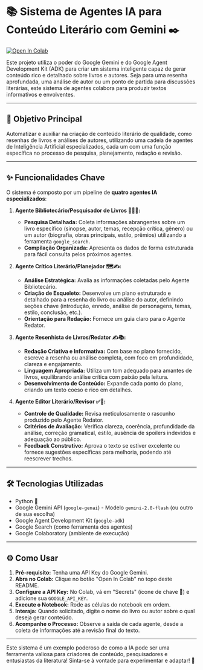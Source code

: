 # 📚 Sistema de Agentes IA para Conteúdo Literário com Gemini ✒️

[![Open In Colab](https://colab.research.google.com/assets/colab-badge.svg)](https://colab.research.google.com/github/avrilstihler/Agentes-IA-Conteudo-Literario/blob/main/sistema_agentes_livros_gemini.ipynb)


Este projeto utiliza o poder do Google Gemini e do Google Agent Development Kit (ADK) para criar um sistema inteligente capaz de gerar conteúdo rico e detalhado sobre livros e autores. Seja para uma resenha aprofundada, uma análise de autor ou um ponto de partida para discussões literárias, este sistema de agentes colabora para produzir textos informativos e envolventes.

---

## 🎯 Objetivo Principal

Automatizar e auxiliar na criação de conteúdo literário de qualidade, como resenhas de livros e análises de autores, utilizando uma cadeia de agentes de Inteligência Artificial especializados, cada um com uma função específica no processo de pesquisa, planejamento, redação e revisão.

---

## ✨ Funcionalidades Chave

O sistema é composto por um pipeline de **quatro agentes IA especializados**:

1.  **Agente Bibliotecário/Pesquisador de Livros 🧑‍🏫📖:**
    *   **Pesquisa Detalhada:** Coleta informações abrangentes sobre um livro específico (sinopse, autor, temas, recepção crítica, gênero) ou um autor (biografia, obras principais, estilo, prêmios) utilizando a ferramenta `google_search`.
    *   **Compilação Organizada:** Apresenta os dados de forma estruturada para fácil consulta pelos próximos agentes.

2.  **Agente Crítico Literário/Planejador 🗺️✍️:**
    *   **Análise Estratégica:** Avalia as informações coletadas pelo Agente Bibliotecário.
    *   **Criação de Esqueleto:** Desenvolve um plano estruturado e detalhado para a resenha do livro ou análise do autor, definindo seções chave (introdução, enredo, análise de personagens, temas, estilo, conclusão, etc.).
    *   **Orientação para Redação:** Fornece um guia claro para o Agente Redator.

3.  **Agente Resenhista de Livros/Redator ✍️📚:**
    *   **Redação Criativa e Informativa:** Com base no plano fornecido, escreve a resenha ou análise completa, com foco em profundidade, clareza e engajamento.
    *   **Linguagem Apropriada:** Utiliza um tom adequado para amantes de livros, equilibrando análise crítica com paixão pela leitura.
    *   **Desenvolvimento de Conteúdo:** Expande cada ponto do plano, criando um texto coeso e rico em detalhes.

4.  **Agente Editor Literário/Revisor ✅🧐:**
    *   **Controle de Qualidade:** Revisa meticulosamente o rascunho produzido pelo Agente Redator.
    *   **Critérios de Avaliação:** Verifica clareza, coerência, profundidade da análise, correção gramatical, estilo, ausência de spoilers indevidos e adequação ao público.
    *   **Feedback Construtivo:** Aprova o texto se estiver excelente ou fornece sugestões específicas para melhoria, podendo até reescrever trechos.

---

## 🛠️ Tecnologias Utilizadas

*   Python 🐍
*   Google Gemini API (`google-genai`) - Modelo `gemini-2.0-flash` (ou outro de sua escolha)
*   Google Agent Development Kit (`google-adk`)
*   Google Search (como ferramenta dos agentes)
*   Google Colaboratory (ambiente de execução)

---

## ⚙️ Como Usar

1.  **Pré-requisito:** Tenha uma API Key do Google Gemini.
2.  **Abra no Colab:** Clique no botão "Open In Colab" no topo deste README.
3.  **Configure a API Key:** No Colab, vá em "Secrets" (ícone de chave 🔑) e adicione sua `GOOGLE_API_KEY`.
4.  **Execute o Notebook:** Rode as células do notebook em ordem.
5.  **Interaja:** Quando solicitado, digite o nome do livro ou autor sobre o qual deseja gerar conteúdo.
6.  **Acompanhe o Processo:** Observe a saída de cada agente, desde a coleta de informações até a revisão final do texto.

---

Este sistema é um exemplo poderoso de como a IA pode ser uma ferramenta valiosa para criadores de conteúdo, pesquisadores e entusiastas da literatura! Sinta-se à vontade para experimentar e adaptar! 🎉
